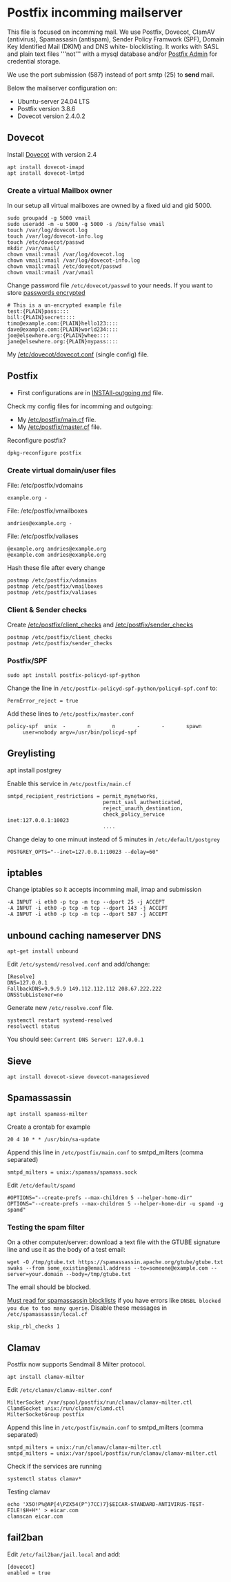 # Postfix incomming mailserver

This file is focused on incomming mail. We use Postfix, Dovecot, ClamAV (antivirus), Spamassasin (antispam),
Sender Policy Framwork (SPF), Domain Key Identified Mail (DKIM) and DNS white- blocklisting.
It works with SASL and plain text files '''not''' with a mysql database and/or [Postfix Admin](http://postfixadmin.sourceforge.net) for credential storage.

We use the port submission (587) instead of port smtp (25) to **send** mail.

Below the mailserver configuration on:
- Ubuntu-server 24.04 LTS
- Postfix version 3.8.6
- Dovecot version 2.4.0.2

## Dovecot

Install [Dovecot](https://repo.dovecot.org/) with version 2.4

    apt install dovecot-imapd
    apt install dovecot-lmtpd

### Create a virtual Mailbox owner

In our setup all virtual mailboxes are owned by a fixed uid and gid 5000.

    sudo groupadd -g 5000 vmail
    sudo useradd -m -u 5000 -g 5000 -s /bin/false vmail
    touch /var/log/dovecot.log
    touch /var/log/dovecot-info.log
    touch /etc/dovecot/passwd
    mkdir /var/vmail/
    chown vmail:vmail /var/log/dovecot.log
    chown vmail:vmail /var/log/dovecot-info.log
    chown vmail:vmail /etc/dovecot/passwd
    chown vmail:vmail /var/vmail

Change password file `/etc/dovecot/passwd` to your needs.
 If you want to store [passwords encrypted](https://doc.dovecot.org/configuration_manual/authentication/passwd_file/)

    # This is a un-encrypted example file
    test:{PLAIN}pass::::
    bill:{PLAIN}secret::::
    timo@example.com:{PLAIN}hello123::::
    dave@example.com:{PLAIN}world234::::
    joe@elsewhere.org:{PLAIN}whee::::
    jane@elsewhere.org:{PLAIN}mypass::::


My [/etc/dovecot/dovecot.conf](./dovecot.conf) (single config) file.

## Postfix
* First configurations are in [INSTAll-outgoing.md](./INSTALL-outgoing.md) file.

Check my config files for incomming and outgoing:

* My [/etc/postfix/main.cf](./main.cf) file.
* My [/etc/postfix/master.cf](./master.cf) file.

Reconfigure postfix?

    dpkg-reconfigure postfix

### Create virtual domain/user files

File: /etc/postfix/vdomains

    example.org -

File: /etc/postfix/vmailboxes

    andries@example.org -

File: /etc/postfix/valiases

    @example.org andries@example.org
    @example.com andries@example.org

Hash these file after every change

    postmap /etc/postfix/vdomains
    postmap /etc/postfix/vmailboxes
    postmap /etc/postfix/valiases

### Client & Sender checks

Create [/etc/postfix/client_checks](./client_checks) and [/etc/postfix/sender_checks](./sender_checks)

    postmap /etc/postfix/client_checks
    postmap /etc/postfix/sender_checks

### Postfix/SPF

    sudo apt install postfix-policyd-spf-python

Change the line in `/etc/postfix-policyd-spf-python/policyd-spf.conf` to:

    PermError_reject = true

Add these lines to `/etc/postfix/master.conf`

````
policy-spf  unix  -       n       n       -       -       spawn
     user=nobody argv=/usr/bin/policyd-spf
````

## Greylisting

   apt install postgrey

Enable this service in `/etc/postfix/main.cf`

    smtpd_recipient_restrictions = permit_mynetworks,
                                   permit_sasl_authenticated,
                                   reject_unauth_destination,
                                   check_policy_service inet:127.0.0.1:10023
                                   ....

Change delay to one minuut instead of 5 minutes in `/etc/default/postgrey`

    POSTGREY_OPTS="--inet=127.0.0.1:10023 --delay=60"

## iptables
Change iptables so it accepts incomming mail, imap and submission

````
-A INPUT -i eth0 -p tcp -m tcp --dport 25 -j ACCEPT
-A INPUT -i eth0 -p tcp -m tcp --dport 143 -j ACCEPT
-A INPUT -i eth0 -p tcp -m tcp --dport 587 -j ACCEPT
````

## unbound caching nameserver DNS

    apt-get install unbound

Edit `/etc/systemd/resolved.conf` and add/change:

    [Resolve]
    DNS=127.0.0.1
    FallbackDNS=9.9.9.9 149.112.112.112 208.67.222.222
    DNSStubListener=no

Generate new `/etc/resolve.conf` file.

    systemctl restart systemd-resolved
    resolvectl status

You should see: `Current DNS Server: 127.0.0.1`

## Sieve

    apt install dovecot-sieve dovecot-managesieved

## Spamassassin

    apt install spamass-milter

Create a crontab for example

    20 4 10 * * /usr/bin/sa-update

Append this line in `/etc/postfix/main.conf` to smtpd_milters (comma separated)

    smtpd_milters = unix:/spamass/spamass.sock

Edit `/etc/default/spamd`

    #OPTIONS="--create-prefs --max-children 5 --helper-home-dir"
    OPTIONS="--create-prefs --max-children 5 --helper-home-dir -u spamd -g spamd"

### Testing the spam filter

On a other computer/server: download a text file with the GTUBE signature line and use it as the body of a test email:

    wget -O /tmp/gtube.txt https://spamassassin.apache.org/gtube/gtube.txt
    swaks --from some_existing@email.address --to=someone@example.com --server=your.domain --body=/tmp/gtube.txt

The email should be blocked.

[Must read for spamassassin blocklists](https://cwiki.apache.org/confluence/display/spamassassin/DnsBlocklists#dnsbl-block)
if you have errors like `DNSBL blocked you due to too many querie`. Disable these messages in `/etc/spamassassin/local.cf`

    skip_rbl_checks 1

## Clamav

Postfix now supports Sendmail 8 Milter protocol.

    apt install clamav-milter

Edit `/etc/clamav/clamav-milter.conf`

    MilterSocket /var/spool/postfix/run/clamav/clamav-milter.ctl
    ClamdSocket unix:/run/clamav/clamd.ctl
    MilterSocketGroup postfix

Append this line in `/etc/postfix/main.conf` to smtpd_milters (comma separated)

    smtpd_milters = unix:/run/clamav/clamav-milter.ctl
    smtpd_milters = unix:/var/spool/postfix/run/clamav/clamav-milter.ctl

Check if the services are running

    systemctl status clamav*

Testing clamav

    echo 'X5O!P%@AP[4\PZX54(P^)7CC)7}$EICAR-STANDARD-ANTIVIRUS-TEST-FILE!$H+H*' > eicar.com
    clamscan eicar.com


## fail2ban

Edit `/etc/fail2ban/jail.local` and add:

    [dovecot]
    enabled = true

